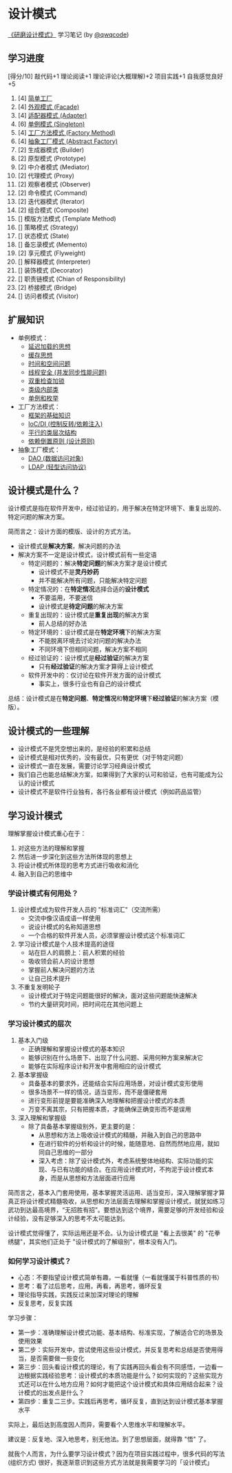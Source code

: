 # 设计模式

[《研磨设计模式》](https://book.douban.com/subject/5343318/) 学习笔记 (by [@qwqcode](https://github.com/qwqcode))

## 学习进度

[得分/10] 敲代码+1 理论阅读+1 理论评论(大概理解)+2 项目实践+1 自我感觉良好+5

1. [4] [简单工厂](./1_简单工厂.md)
2. [4] [外观模式 (Facade)](./2_外观模式.md)
3. [4] [适配器模式 (Adapter)](./3_适配器模式.md)
4. [6] [单例模式 (Singleton)](./4_单例模式.md)
5. [4] [工厂方法模式 (Factory Method)](./5_工厂方法模式.md)
6. [4] [抽象工厂模式 (Abstract Factory)](./6_抽象工厂模式.md)
7. [2] 生成器模式 (Builder)
8. [2] 原型模式 (Prototype)
9. [2] 中介者模式 (Mediator)
10. [2] 代理模式 (Proxy)
11. [2] 观察者模式 (Observer)
12. [2] 命令模式 (Command)
13. [2] 迭代器模式 (Iterator)
14. [2] 组合模式 (Composite)
15. [] 模版方法模式 (Template Method)
16. [] 策略模式 (Strategy)
17. [] 状态模式 (State)
18. [] 备忘录模式 (Memento)
19. [2] 享元模式 (Flyweight)
20. [] 解释器模式 (Interpreter)
21. [] 装饰模式 (Decorator)
22. [] 职责链模式 (Chian of Responsibility)
23. [2] 桥接模式 (Bridge)
24. [] 访问者模式 (Visitor)

## 扩展知识

- 单例模式：
  - [延迟加载的思想](./4_单例模式_2.md#延迟加载的思想)
  - [缓存思想](./4_单例模式_2.md#缓存的思想)
  - [时间和空间问题](./4_单例模式_2.md#单例模式的优缺点)
  - [线程安全 (并发同步性能问题)](./4_单例模式_2.md#单例模式的优缺点)
  - [双重检查加锁](./4_单例模式_2.md#单例模式的优缺点)
  - [类级内部类](./4_单例模式_2.md#类级内部类（更好的方法）)
  - [单例和枚举](./4_单例模式_2.md#单例和枚举（最佳方法）)
- 工厂方法模式：
  - [框架的基础知识](./5_工厂方法模式.md#框架的基础知识)
  - [IoC/DI (控制反转/依赖注入)](./5_工厂方法模式_2.md#工厂方法模式与-iocdi)
  - [平行的类层次结构](./5_工厂方法模式_2.md#平行的类层次结构)
  - [依赖倒置原则 (设计原则)](./5_工厂方法模式_2.md#2-对设计原则的实现)
- 抽象工厂模式：
  - [DAO (数据访问对象)](./6_抽象工厂模式_2.md#抽象工厂模式和-DAO)
  - [LDAP (轻型访问协议)](./6_抽象工厂模式_2.md#抽象工厂模式和-DAO)

## 设计模式是什么？

设计模式是指在软件开发中，经过验证的，用于解决在特定环境下、重复出现的、特定问题的解决方案。

简而言之：设计方面的模版、设计的方式方法。

- 设计模式是**解决方案**，解决问题的办法
- 解决方案不一定是设计模式，设计模式前有一些定语
    - 特定问题的：解决**特定问题**的解决方案才是设计模式
        - 设计模式不是**灵丹妙药**
        - 并不能解决所有问题，只能解决特定问题
    - 特定情况的：在**特定情况**选择合适的**设计模式**
        - 不要滥用，不要迷信
        - 设计模式是**待定问题**的解决方案
    - 重复出现的：设计模式是**重复出现**的解决方案
        - 前人总结的好办法
    - 特定环境的：设计模式是在**特定环境**下的解决方案
        - 不能脱离环境去讨论对问题的解决办法
        - 不同环境下但相同问题，解决方案不相同
    - 经过验证的：设计模式是**经过验证**的解决方案
        - 只有**经过验证**的解决方案才算得上设计模式
    - 软件开发中的：仅讨论在软件开发方面的设计模式
        - 事实上，很多行业也有自己的设计模式

总结：设计模式是在**特定问题**、**特定情况**和**特定环境**下**经过验证**的解决方案（模版）。

## 设计模式的一些理解

- 设计模式不是凭空想出来的，是经验的积累和总结
- 设计模式是相对优秀的，没有最优，只有更优（对于特定问题）
- 设计模式一直在发展，需要讨论学习经典设计模式
- 我们自己也能总结解决方案，如果得到了大家的认可和验证，也有可能成为公认的设计模式
- 设计模式不是软件行业独有，各行各业都有设计模式（例如药品监管）

## 学习设计模式

理解掌握设计模式重心在于：

1. 对这些方法的理解和掌握
2. 然后进一步深化到这些方法所体现的思想上
3. 将设计模式所体现的思考方式进行吸收和消化
4. 融入到自己的思维中

### 学设计模式有何用处？

1. 设计模式成为软件开发人员的 "标准词汇"（交流所需）
    - 交流中像汉语成语一样使用
    - 说设计模式的名称知道思想
    - 一个合格的软件开发人员，必须掌握设计模式这个标准词汇
2. 学习设计模式是个人技术提高的途径
    - 站在巨人的肩膀上：前人积累的经验
    - 吸收领会前人的设计思想
    - 掌握前人解决问题的方法
    - 让自己技术提升
3. 不重复发明轮子
    - 设计模式对于特定问题能很好的解决，面对这些问题能快速解决
    - 节约大量研究时间，把时间花在其他问题上

### 学习设计模式的层次

1. 基本入门级
    - 正确理解和掌握设计模式的基本知识
    - 能够识别在什么场景下、出现了什么问题、采用何种方案来解决它
    - 能够在实际程序设计和开发中套用相应的设计模式
2. 基本掌握级
    - 具备基本的要求外，还能结合实际应用场景，对设计模式变形使用
    - 很多场景不一样的情况，适当变形，而不是僵硬套用
    - 进行变形前提是要能准确深入地理解和把握设计模式的本质
    - 万变不离其宗，只有把握本质，才能确保正确变形而不是误用
3. 深入理解和掌握级
    - 除了具备基本掌握级别外，更主要的是：
        - 从思想和方法上吸收设计模式的精髓，并融入到自己的思路中
        - 在进行软件的分析和设计的时候，能随意地、自然而然地应用，就如同自己思维的一部分
        - 深入考虑：除了设计模式外，考虑系统整体地结构、实际功能的实现、与已有功能的结合。在应用设计模式时，不拘泥于设计模式本身，而是从思想和方法层面进行应用

简而言之，基本入门套用使用，基本掌握灵活运用、适当变形，深入理解掌握才算真正将设计模式精髓吸收，从思想和方法层面去理解和掌握设计模式，就犹如练习武功到达最高境界，“无招胜有招”。要想达到这个境界，需要足够的开发经验和设计经验，没有足够深入的思考不太可能达到。

设计模式觉得懂了，实际运用还是不会。认为设计模式是 "看上去很美" 的 "花拳绣腿"，其实他们正处于 "设计模式的了解级别"，根本没有入门。

### 如何学习设计模式？

- 心态：不要指望设计模式简单有趣，一看就懂（一看就懂属于科普性质的书）
- 思考：看了过后思考，应用，再看，再思考，循环反复
- 理论指导实践，实践反过来加深对理论的理解
- 反复思考，反复实践

学习步骤：

- 第一步：准确理解设计模式功能、基本结构、标准实现，了解适合它的场景及使用效果
- 第二步：实际开发中，尝试使用这些设计模式，并反复思考和总结是否使用得当，是否需要做一些变化
- 第三步：回头看设计模式的理论，有了实践再回头看会有不同感悟，一边看一边根据实践经验思考：设计模式的本质功能是什么？如何实现的？这些实现方式还可以在什么地方应用？如何才能把这个设计模式和具体应用结合起来？设计模式的出发点是什么？
- 第四步：重复二三步。实践后再思考，循环反复，直到达到设计模式基本掌握水平

实际上，最后达到高度因人而异，需要看个人思维水平和理解水平。

建议是：反复地、深入地思考，别无他法。到了思想层面，就得靠 "悟" 了。

就我个人而言，为什么要学习设计模式？因为在项目实践过程中，很多代码的写法 (组织方式) 很好，我逐渐意识到这些方式方法就是我需要学习的「设计模式」